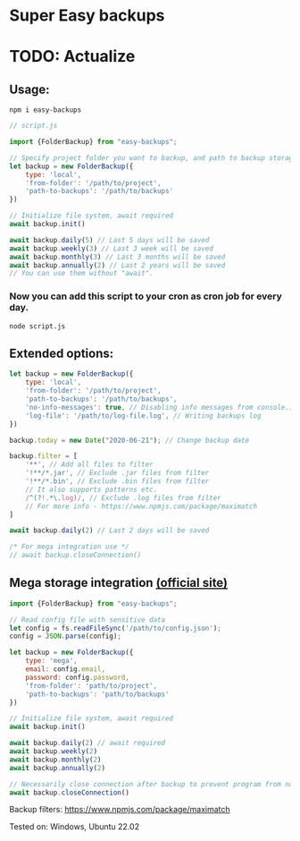 # Super Easy backups

# TODO: Actualize

## Usage:

```shell
npm i easy-backups
```

```js
// script.js

import {FolderBackup} from "easy-backups";

// Specify project folder you want to backup, and path to backup storage
let backup = new FolderBackup({
    type: 'local',
    'from-folder': '/path/to/project',
    'path-to-backups': '/path/to/backups'
})

// Initialize file system, await required
await backup.init()

await backup.daily(5) // Last 5 days will be saved
await backup.weekly(3) // Last 3 week will be saved
await backup.monthly(3) // Last 3 months will be saved
await backup.annually(2) // Last 2 years will be saved
// You can use them without "await".
```

### Now you can add this script to your cron as cron job for every day.

```shell
node script.js
```

## Extended options:

```js
let backup = new FolderBackup({
    type: 'local',
    'from-folder': '/path/to/project',
    'path-to-backups': '/path/to/backups',
    'no-info-messages': true, // Disabling info messages from console.info
    'log-file': '/path/to/log-file.log', // Writing backups log
})

backup.today = new Date("2020-06-21"); // Change backup date

backup.filter = [
    '**', // Add all files to filter
    '!**/*.jar', // Exclude .jar files from filter
    '!**/*.bin', // Exclude .bin files from filter
    // It also supports patterns etc.
    /^(?!.*\.log)/, // Exclude .log files from filter
    // For more info - https://www.npmjs.com/package/maximatch
]

await backup.daily(2) // Last 2 days will be saved

/* For mega integration use */
// await backup.closeConnection()
```

## Mega storage integration [(official site)](https://mega.io/)

```js
import {FolderBackup} from "easy-backups";

// Read config file with sensitive data
let config = fs.readFileSync('/path/to/config.json');
config = JSON.parse(config);

let backup = new FolderBackup({
    type: 'mega',
    email: config.email,
    password: config.password,
    'from-folder': 'path/to/project',
    'path-to-backups': 'path/to/backups'
})

// Initialize file system, await required
await backup.init()

await backup.daily(2) // await required
await backup.weekly(2)
await backup.monthly(2)
await backup.annually(2)

// Necessarily close connection after backup to prevent program from not responding
await backup.closeConnection()
```

Backup filters: https://www.npmjs.com/package/maximatch

Tested on: Windows, Ubuntu 22.02